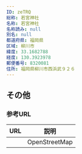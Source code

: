```yaml
---
ID: zeTRQ
総称: 若宮神社
名称: 若宮神社
名称読み: null
別名: null
都道府県: 福岡県
区域: 柳川市
緯度: 33.1682788
経度: 130.3923978
郵便番号: 8320081
住所: 福岡県柳川市西浜武９２６
---
```


## その他

### 参考URL

| URL | 説明          |
| --- | ------------- |
|     | OpenStreetMap |
